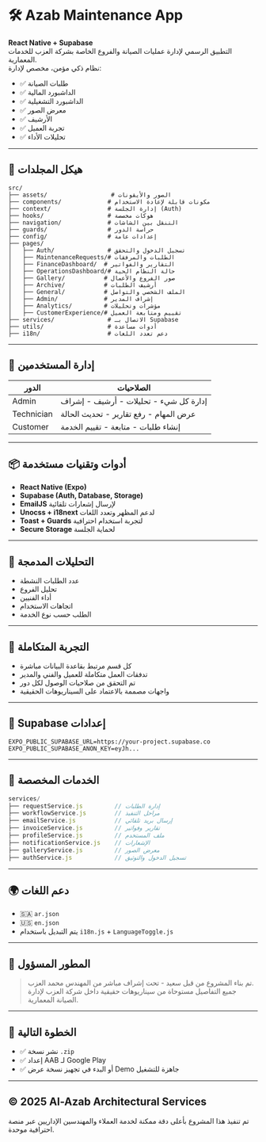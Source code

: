
# 🛠 Azab Maintenance App

**React Native + Supabase**  
التطبيق الرسمي لإدارة عمليات الصيانة والفروع الخاصة بشركة العزب للخدمات المعمارية.  
نظام ذكي مؤمن، مخصص لإدارة:

- ✅ طلبات الصيانة
- ✅ الداشبورد المالية
- ✅ الداشبورد التشغيلية
- ✅ معرض الصور
- ✅ الأرشيف
- ✅ تجربة العميل
- ✅ تحليلات الأداء

---

## 📁 هيكل المجلدات

```
src/
├── assets/                  # الصور والأيقونات
├── components/             # مكونات قابلة لإعادة الاستخدام
├── context/                # إدارة الجلسة (Auth)
├── hooks/                  # هوكات مخصصة
├── navigation/             # التنقل بين الشاشات
├── guards/                 # حراسة الدور
├── config/                 # إعدادات عامة
├── pages/
│   ├── Auth/               # تسجيل الدخول والتحقق
│   ├── MaintenanceRequests/# الطلبات والمرفقات
│   ├── FinanceDashboard/  # التقارير والفواتير
│   ├── OperationsDashboard/# حالة النظام الحية
│   ├── Gallery/           # صور الفروع والأعمال
│   ├── Archive/           # أرشيف الطلبات
│   ├── General/           # الملف الشخصي والتواصل
│   ├── Admin/             # إشراف المدير
│   ├── Analytics/         # مؤشرات وتحليلات
│   ├── CustomerExperience/# تقييم ومتابعة العميل
├── services/               # الاتصال بـ Supabase
├── utils/                  # أدوات مساعدة
├── i18n/                   # دعم تعدد اللغات
```

---

## 🔐 إدارة المستخدمين

| الدور         | الصلاحيات                                 |
|---------------|--------------------------------------------|
| Admin         | إدارة كل شيء - تحليلات - أرشيف - إشراف     |
| Technician    | عرض المهام - رفع تقارير - تحديث الحالة     |
| Customer      | إنشاء طلبات - متابعة - تقييم الخدمة        |

---

## 📦 أدوات وتقنيات مستخدمة

- **React Native (Expo)**
- **Supabase (Auth, Database, Storage)**
- **EmailJS** لإرسال إشعارات تلقائية
- **Unocss + i18next** لدعم المظهر وتعدد اللغات
- **Toast + Guards** لتجربة استخدام احترافية
- **Secure Storage** لحماية الجلسة

---

## 🧠 التحليلات المدمجة

- عدد الطلبات النشطة
- تحليل الفروع
- أداء الفنيين
- اتجاهات الاستخدام
- الطلب حسب نوع الخدمة

---

## 🧪 التجربة المتكاملة

- كل قسم مرتبط بقاعدة البيانات مباشرة
- تدفقات العمل متكاملة للعميل والفني والمدير
- تم التحقق من صلاحيات الوصول لكل دور
- واجهات مصممة بالاعتماد على السيناريوهات الحقيقية

---

## 📌 Supabase إعدادات

```env
EXPO_PUBLIC_SUPABASE_URL=https://your-project.supabase.co
EXPO_PUBLIC_SUPABASE_ANON_KEY=eyJh...
```

---

## 🧩 الخدمات المخصصة

```js
services/
├── requestService.js         // إدارة الطلبات
├── workflowService.js        // مراحل التنفيذ
├── emailService.js           // إرسال بريد تلقائي
├── invoiceService.js         // تقارير وفواتير
├── profileService.js         // ملف المستخدم
├── notificationService.js    // الإشعارات
├── galleryService.js         // معرض الصور
├── authService.js            // تسجيل الدخول والتوثيق
```

---

## 🌍 دعم اللغات

- 🇸🇦 `ar.json`
- 🇺🇸 `en.json`
- يتم التبديل باستخدام `i18n.js` + `LanguageToggle.js`

---

## 🧠 المطور المسؤول

> تم بناء المشروع من قبل سعيد - تحت إشراف مباشر من المهندس محمد العزب.  
> جميع التفاصيل مستوحاة من سيناريوهات حقيقية داخل شركة العزب لإدارة الصيانة المعمارية.

---

## 🧭 الخطوة التالية

- ✅ نشر نسخة `.zip`
- ✅ إعداد AAB لـ Google Play
- ✅ أو البدء في تجهيز نسخة عرض Demo جاهزة للتشغيل

---

## © 2025 Al-Azab Architectural Services

تم تنفيذ هذا المشروع بأعلى دقة ممكنة لخدمة العملاء والمهندسين الإداريين عبر منصة احترافية موحدة.
